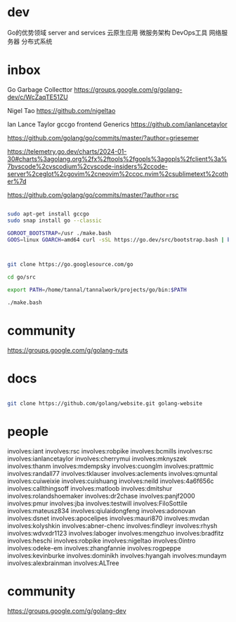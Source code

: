 
# dev

Go的优势领域 server and services
云原生应用
微服务架构
DevOps工具
网络服务器
分布式系统

# inbox

Go Garbage Collecttor
https://groups.google.com/g/golang-dev/c/WcZaqTE51ZU

Nigel Tao
https://github.com/nigeltao

Ian Lance Taylor
gccgo frontend Generics
https://github.com/ianlancetaylor

https://github.com/golang/go/commits/master/?author=griesemer

https://telemetry.go.dev/charts/2024-01-30#charts%3agolang.org%2fx%2ftools%2fgopls%3agopls%2fclient%3a%7bvscode%2cvscodium%2cvscode-insiders%2ccode-server%2ceglot%2cgovim%2cneovim%2ccoc.nvim%2csublimetext%2cother%7d

https://github.com/golang/go/commits/master/?author=rsc


```bash

sudo apt-get install gccgo
sudo snap install go --classic

GOROOT_BOOTSTRAP=/usr ./make.bash
GOOS=linux GOARCH=amd64 curl -sSL https://go.dev/src/bootstrap.bash | bash



git clone https://go.googlesource.com/go

cd go/src

export PATH=/home/tannal/tannalwork/projects/go/bin:$PATH

./make.bash

```

# community

https://groups.google.com/g/golang-nuts


# docs

```bash

git clone https://github.com/golang/website.git golang-website

```

# people

involves:iant
involves:rsc
involves:robpike
involves:bcmills
involves:rsc
involves:ianlancetaylor
involves:cherrymui
involves:mknyszek
involves:thanm
involves:mdempsky
involves:cuonglm
involves:prattmic
involves:randall77
involves:tklauser
involves:aclements
involves:qmuntal
involves:cuiweixie
involves:cuishuang
involves:neild
involves:4a6f656c
involves:callthingsoff
involves:matloob
involves:dmitshur
involves:rolandshoemaker
involves:dr2chase
involves:panjf2000
involves:pmur
involves:jba
involves:testwill
involves:FiloSottile
involves:mateusz834
involves:qiulaidongfeng
involves:adonovan
involves:dsnet
involves:apocelipes
involves:mauri870
involves:mvdan
involves:kolyshkin
involves:abner-chenc
involves:findleyr
involves:rhysh
involves:wdvxdr1123
involves:laboger
involves:mengzhuo
involves:bradfitz
involves:heschi
involves:robpike
involves:nigeltao
involves:0intro
involves:odeke-em
involves:zhangfannie
involves:rogpeppe
involves:kevinburke
involves:dominikh
involves:hyangah
involves:mundaym
involves:alexbrainman
involves:ALTree

# community

https://groups.google.com/g/golang-dev

